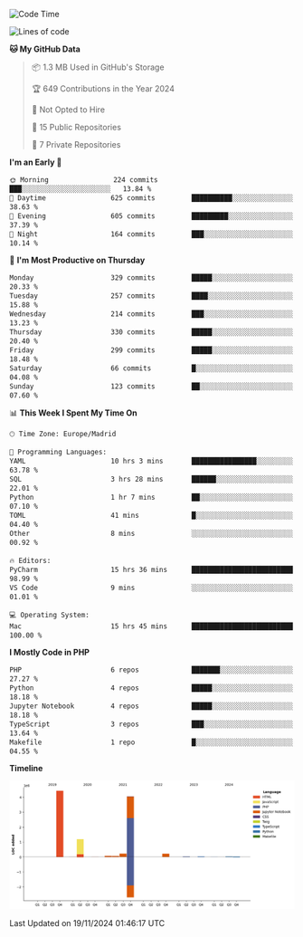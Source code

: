 <!--START_SECTION:waka-->
![Code Time](http://img.shields.io/badge/Code%20Time-475%20hrs%2024%20mins-blue)

![Lines of code](https://img.shields.io/badge/From%20Hello%20World%20I%27ve%20Written-10.4%20million%20lines%20of%20code-blue)

**🐱 My GitHub Data** 

> 📦 1.3 MB Used in GitHub's Storage 
 > 
> 🏆 649 Contributions in the Year 2024
 > 
> 🚫 Not Opted to Hire
 > 
> 📜 15 Public Repositories 
 > 
> 🔑 7 Private Repositories 
 > 
**I'm an Early 🐤** 

```text
🌞 Morning                224 commits         ███░░░░░░░░░░░░░░░░░░░░░░   13.84 % 
🌆 Daytime                625 commits         ██████████░░░░░░░░░░░░░░░   38.63 % 
🌃 Evening                605 commits         █████████░░░░░░░░░░░░░░░░   37.39 % 
🌙 Night                  164 commits         ███░░░░░░░░░░░░░░░░░░░░░░   10.14 % 
```
📅 **I'm Most Productive on Thursday** 

```text
Monday                   329 commits         █████░░░░░░░░░░░░░░░░░░░░   20.33 % 
Tuesday                  257 commits         ████░░░░░░░░░░░░░░░░░░░░░   15.88 % 
Wednesday                214 commits         ███░░░░░░░░░░░░░░░░░░░░░░   13.23 % 
Thursday                 330 commits         █████░░░░░░░░░░░░░░░░░░░░   20.40 % 
Friday                   299 commits         █████░░░░░░░░░░░░░░░░░░░░   18.48 % 
Saturday                 66 commits          █░░░░░░░░░░░░░░░░░░░░░░░░   04.08 % 
Sunday                   123 commits         ██░░░░░░░░░░░░░░░░░░░░░░░   07.60 % 
```


📊 **This Week I Spent My Time On** 

```text
🕑︎ Time Zone: Europe/Madrid

💬 Programming Languages: 
YAML                     10 hrs 3 mins       ████████████████░░░░░░░░░   63.78 % 
SQL                      3 hrs 28 mins       ██████░░░░░░░░░░░░░░░░░░░   22.01 % 
Python                   1 hr 7 mins         ██░░░░░░░░░░░░░░░░░░░░░░░   07.10 % 
TOML                     41 mins             █░░░░░░░░░░░░░░░░░░░░░░░░   04.40 % 
Other                    8 mins              ░░░░░░░░░░░░░░░░░░░░░░░░░   00.92 % 

🔥 Editors: 
PyCharm                  15 hrs 36 mins      █████████████████████████   98.99 % 
VS Code                  9 mins              ░░░░░░░░░░░░░░░░░░░░░░░░░   01.01 % 

💻 Operating System: 
Mac                      15 hrs 45 mins      █████████████████████████   100.00 % 
```

**I Mostly Code in PHP** 

```text
PHP                      6 repos             ███████░░░░░░░░░░░░░░░░░░   27.27 % 
Python                   4 repos             █████░░░░░░░░░░░░░░░░░░░░   18.18 % 
Jupyter Notebook         4 repos             █████░░░░░░░░░░░░░░░░░░░░   18.18 % 
TypeScript               3 repos             ███░░░░░░░░░░░░░░░░░░░░░░   13.64 % 
Makefile                 1 repo              █░░░░░░░░░░░░░░░░░░░░░░░░   04.55 % 
```



**Timeline**

![Lines of Code chart](https://raw.githubusercontent.com/danisoronellas/danisoronellas/main/assets/bar_graph.png)


 Last Updated on 19/11/2024 01:46:17 UTC
<!--END_SECTION:waka-->
